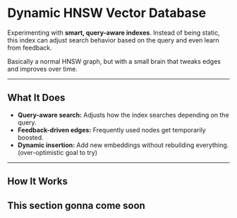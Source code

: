 # Dynamic HNSW Vector Database

Experimenting with **smart, query-aware indexes**. Instead of being static, this index can adjust search behavior based on the query and even learn from feedback.  

Basically a normal HNSW graph, but with a small brain that tweaks edges and improves over time.

---

## What It Does

- **Query-aware search:** Adjusts how the index searches depending on the query.  
- **Feedback-driven edges:** Frequently used nodes get temporarily boosted.  
- **Dynamic insertion:** Add new embeddings without rebuilding everything. (over-optimistic goal to try)

---

## How It Works
This section gonna come soon
---
